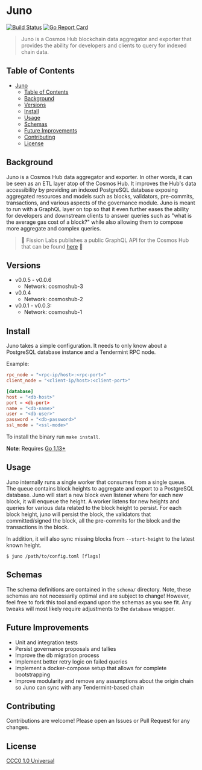 # Juno

[![Build Status](https://travis-ci.org/fissionlabsio/juno.svg?branch=master)](https://travis-ci.org/fissionlabsio/juno)
[![Go Report Card](https://goreportcard.com/badge/github.com/fissionlabsio/juno)](https://goreportcard.com/report/github.com/fissionlabsio/juno)

> Juno is a Cosmos Hub blockchain data aggregator and exporter that provides the
> ability for developers and clients to query for indexed chain data.

## Table of Contents

- [Juno](#juno)
  - [Table of Contents](#table-of-contents)
  - [Background](#background)
  - [Versions](#versions)
  - [Install](#install)
  - [Usage](#usage)
  - [Schemas](#schemas)
  - [Future Improvements](#future-improvements)
  - [Contributing](#contributing)
  - [License](#license)

## Background

Juno is a Cosmos Hub data aggregator and exporter. In other words, it can be seen
as an ETL layer atop of the Cosmos Hub. It improves the Hub's data accessibility
by providing an indexed PostgreSQL database exposing aggregated resources and
models such as blocks, validators, pre-commits, transactions, and various aspects
of the governance module. Juno is meant to run with a GraphQL layer on top so that
it even further eases the ability for developers and downstream clients to answer
queries such as "what is the average gas cost of a block?" while also allowing
them to compose more aggregate and complex queries.

> 🎉 Fission Labs publishes a public GraphQL API for the Cosmos Hub that
> can be found [here](https://gaiaql.fissionlabs.io/) 🎉

## Versions

- v0.0.5 - v0.0.6
  - Network: cosmoshub-3
- v0.0.4
  - Network: cosmoshub-2
- v0.0.1 - v0.0.3:
  - Network: cosmoshub-1

## Install

Juno takes a simple configuration. It needs to only know about a PostgreSQL
database instance and a Tendermint RPC node.

Example:

```toml
rpc_node = "<rpc-ip/host>:<rpc-port>"
client_node = "<client-ip/host>:<client-port>"

[database]
host = "<db-host>"
port = <db-port>
name = "<db-name>"
user = "<db-user>"
password = "<db-password>"
ssl_mode = "<ssl-mode>"
```

To install the binary run `make install`.

**Note**: Requires [Go 1.13+](https://golang.org/dl/)

## Usage

Juno internally runs a single worker that consumes from a single queue. The
queue contains block heights to aggregate and export to a PostgreSQL database.
Juno will start a new block even listener where for each new block, it will
enqueue the height. A worker listens for new heights and queries for various data
related to the block height to persist. For each block height, juno will persist
the block, the validators that committed/signed the block, all the pre-commits
for the block and the transactions in the block.

In addition, it will also sync missing blocks from `--start-height` to the latest
known height.

```shell
$ juno /path/to/config.toml [flags]
```

## Schemas

The schema definitions are contained in the `schema/` directory. Note, these
schemas are not necessarily optimal and are subject to change! However, feel
free to fork this tool and expand upon the schemas as you see fit. Any tweaks
will most likely require adjustments to the `database` wrapper.

## Future Improvements

- Unit and integration tests
- Persist governance proposals and tallies
- Improve the db migration process
- Implement better retry logic on failed queries
- Implement a docker-compose setup that allows for complete bootstrapping
- Improve modularity and remove any assumptions about the origin chain so Juno
can sync with any Tendermint-based chain

## Contributing

Contributions are welcome! Please open an Issues or Pull Request for any changes.

## License

[CCC0 1.0 Universal](https://creativecommons.org/share-your-work/public-domain/cc0/)
